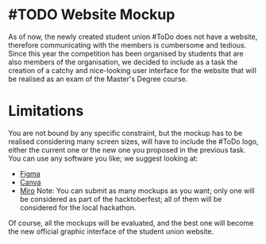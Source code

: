 # #TODO Website Mockup
As of now, the newly created student union #ToDo does not have a website, therefore communicating with the members is cumbersome and tedious.
Since this year the competition has been organised by students that are also members of the organisation, we decided to include as a task the creation of a catchy and nice-looking user interface for the website that will be realised as an exam of the Master's Degree course.

# Limitations
You are not bound by any specific constraint, but the mockup has to be realised considering many screen sizes, will have to include the #ToDo logo, either the current one or the new one you proposed in the previous task.
You can use any software you like; we suggest looking at:
- [Figma](https://www.figma.com/)
- [Canva](https://www.canva.com/en/)
- [Miro](https://www.miro.com)
Note: You can submit as many mockups as you want; only one will be considered as part of the hacktoberfest; all of them will be considered for the local hackathon.

Of course, all the mockups will be evaluated, and the best one will become the new official graphic interface of the student union website.
